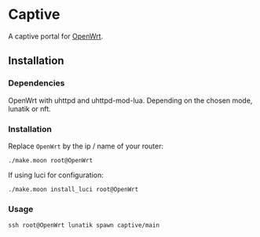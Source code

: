 # Captive

A captive portal for [OpenWrt](https://openwrt.org/).

## Installation

### Dependencies

OpenWrt with uhttpd and uhttpd-mod-lua. Depending on the chosen mode, lunatik or nft.

### Installation

Replace `OpenWrt` by the ip / name of your router:

`./make.moon root@OpenWrt`

If using luci for configuration:

`./make.moon install_luci root@OpenWrt`

### Usage

`ssh root@OpenWrt lunatik spawn captive/main`